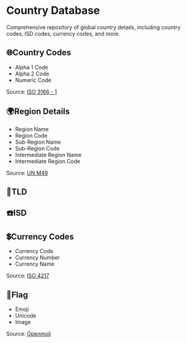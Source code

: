 # Country Database
Comprehensive repository of global country details, including country codes, ISD codes, currency codes, and more. 

## 🌐Country Codes
- Alpha 1 Code
- Alpha 2 Code
- Numeric Code
  
Source: [ISO 3166 - 1](https://en.wikipedia.org/wiki/ISO_3166-1)

## 🌍Region Details
- Region Name
- Region Code
- Sub-Region Name
- Sub-Region Code
- Intermediate Region Name
- Intermediate Region Code

Source: [UN M49](https://unstats.un.org/unsd/methodology/m49/overview/)

## 🔗TLD

## ☎️ISD

## 💲Currency Codes
- Currency Code
- Currency Number
- Currency Name

Source: [ISO 4217](https://en.wikipedia.org/wiki/ISO_4217)

## 🚩Flag
- Emoji
- Unicode
- Image

Source: [Openmoji](https://openmoji.org/library/)
